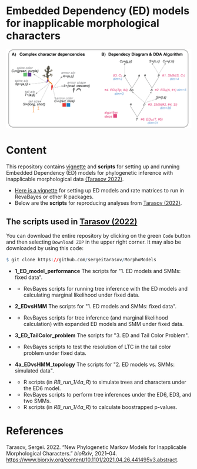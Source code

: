 # Embedded Dependency (ED) models for inapplicable morphological characters

 <p align="center">
  <img src="https://github.com/sergeitarasov/MorphoModels/blob/main/vignettes/Fig_icon.png" width="700" title="hover text">
</p>  

# Content

This repository contains [vignette](https://github.com/sergeitarasov/MorphoModels/wiki/Constructing-rate-matrices-for-ED-models) and **scripts** for setting up and running Embedded Dependency (ED) models for phylogenetic inference with inapplicable morphological data [(Tarasov 2022)](https://www.biorxiv.org/content/10.1101/2021.04.26.441495v3).

* [Here is a vignette](https://github.com/sergeitarasov/MorphoModels/wiki/Constructing-rate-matrices-for-ED-models) for setting up ED models and rate matrices to run in RevaBayes or other R packages.
* Below are the **scripts** for reproducing analyses from [Tarasov (2022)](https://www.biorxiv.org/content/10.1101/2021.04.26.441495v3).
 
## The scripts used in [Tarasov (2022)](https://www.biorxiv.org/content/10.1101/2021.04.26.441495v3)

You can download the entire repository by clicking on the green `Code` button and then selecting `Download ZIP` in the upper right corner. It may also be downloaded by using this code:

``` r
$ git clone https://github.com/sergeitarasov/MorphoModels
```

- **1_ED_model_performance** The scripts for "1. ED models and SMMs: fixed data".
- - RevBayes scripts for running tree inference with the ED models and calculating marginal likelihood under fixed data.

- **2_EDvsHMM** The scripts for "1. ED models and SMMs: fixed data".
- - RevBayes scripts for tree inference (and marginal likelihood calculation) with expanded ED models and SMM  under fixed data. 

- **3_ED_TailColor_problem** The scripts for "3. ED and Tail Color Problem".
- - RevBayes scripts to test the resolution of LTC in the tail color problem under fixed data. 

- **4a_EDvsHMM_topology** The scripts for "2. ED models vs. SMMs: simulated data".
- - R scripts (in *RB_run_1/4a_R*) to simulate trees and characters under the ED6 model.
- - RevBayes scripts to perform tree inferences under the ED6, ED3, and two SMMs.
- - R scripts (in *RB_run_1/4a_R*) to calculate boostrapped p-values.


# References

Tarasov, Sergei. 2022. “New Phylogenetic Markov Models for Inapplicable
Morphological Characters.” *bioRxiv*, 2021–04.
<https://www.biorxiv.org/content/10.1101/2021.04.26.441495v3.abstract>.

